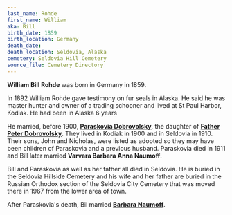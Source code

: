 ```yaml
---
last_name: Rohde
first_name: William
aka: Bill
birth_date: 1859
birth_location: Germany
death_date:
death_location: Seldovia, Alaska
cemetery: Seldovia Hill Cemetery
source_file: Cemetery Directory
---
```

**William Bill Rohde** was born in Germany in 1859. 

In 1892 William Rohde gave testimony on fur seals in Alaska.  He said he was master hunter and owner of a trading schooner and lived at St Paul Harbor, Kodiak.  He had been in Alaska 6 years 

He married, before 1900, [**Paraskovia Dobrovolsky**](./Rohde_Paraskovia.md), the daughter of [**Father Peter Dobrovolsky**](Dobrovolsky_Father_Peter.md). They lived in Kodiak in 1900 and in Seldovia in 1910. Their sons, John and Nicholas, were listed as adopted so they may have been children of Paraskovia and a previous husband. Paraskovia died in 1911 and Bill later married **Varvara Barbara Anna Naumoff**.

Bill and Paraskovia as well as her father all died in Seldovia.  He is buried in the Seldovia Hillside Cemetery and his wife and her father are buried in the Russian Orthodox section of the Seldovia City Cemetery that was moved there in 1967 from the lower area of town.  

After Paraskovia's death, Bil married [**Barbara Naumoff**](./Naumoff_Barbara.md). 



